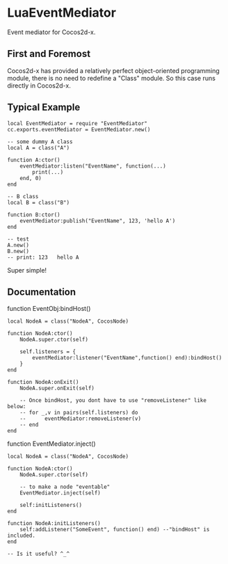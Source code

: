 # LuaEventMediator
Event mediator for Cocos2d-x.

## First and Foremost

Cocos2d-x has provided a relatively perfect object-oriented programming module, there is no need to redefine a "Class" module. 
So this case runs directly in Cocos2d-x.

## Typical Example

    local EventMediator = require "EventMediator"
    cc.exports.eventMediator = EventMediator.new()
    
    -- some dummy A class
    local A = class("A")

    function A:ctor()
        eventMediator:listen("EventName", function(...)
            print(...)
        end, 0)
    end

    -- B class
    local B = class("B")

    function B:ctor()
        eventMediator:publish("EventName", 123, 'hello A')
    end
    
    -- test
    A.new()
    B.new()
    -- print: 123   hello A

Super simple!

## Documentation

function EventObj:bindHost()


    local NodeA = class("NodeA", CocosNode)
      
    function NodeA:ctor()
        NodeA.super.ctor(self)

        self.listeners = {
            eventMediator:listener("EventName",function() end):bindHost()
        }
    end

    function NodeA:onExit()
        NodeA.super.onExit(self)

        -- Once bindHost, you dont have to use "removeListener" like below:
        -- for _,v in pairs(self.listeners) do
        --      eventMediator:removeListener(v)                
        -- end
    end

function EventMediator.inject()


    local NodeA = class("NodeA", CocosNode)
      
    function NodeA:ctor()
        NodeA.super.ctor(self)
        
        -- to make a node "eventable"
        EventMediator.inject(self)

        self:initListeners()
    end

    function NodeA:initListeners()
        self:addListener("SomeEvent", function() end) --"bindHost" is included.
    end

    -- Is it useful? ^_^